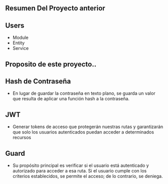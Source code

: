 
## Resumen Del Proyecto anterior

## Users
- Module
- Entity
- Service

## Proposito de este proyecto.. 

## Hash de Contraseña
- En lugar de guardar la contraseña en texto plano, se guarda un valor que resulta de aplicar una función hash a la contraseña.
## JWT
- Generar tokens de acceso que protegerán nuestras rutas y garantizarán que solo los usuarios autenticados puedan acceder a determinados recursos
## Guard
- Su propósito principal es verificar si el usuario está autenticado y autorizado para acceder a esa ruta. Si el usuario cumple con los criterios establecidos, se permite el acceso; de lo contrario, se deniega.
